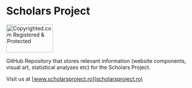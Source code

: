 # Scholars Project

<a class="copyrighted-badge" title="Copyrighted.com Registered &amp; Protected" target="_blank" href="https://www.copyrighted.com/work/8acorHq7z59qpylo"><img alt="Copyrighted.com Registered &amp; Protected" border="0" width="125" height="75" srcset="https://static.copyrighted.com/badges/125x75/03_2x.png 2x" src="https://static.copyrighted.com/badges/125x75/03.png" /></a>

GitHub Repository that stores relevant information (website components, visual art, statistical analyses etc) for the Scholars Project.

Visit us at [www.scholarsproject.ro](scholarsproject.ro)